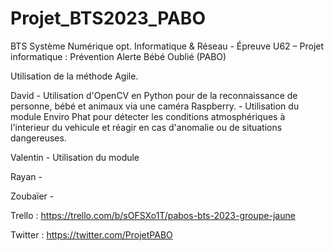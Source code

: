 # Projet_BTS2023_PABO
BTS Système Numérique opt. Informatique &amp; Réseau - Épreuve U62 – Projet informatique : Prévention Alerte Bébé Oublié (PABO)


Utilisation de la méthode Agile.

David - Utilisation d'OpenCV en Python pour de la reconnaissance de personne, bébé et animaux via une caméra Raspberry. 
      - Utilisation du module Enviro Phat pour détecter les conditions atmosphériques à l'interieur du vehicule et réagir en cas d'anomalie ou de situations dangereuses.

Valentin - Utilisation du module

Rayan -

Zoubaïer -



Trello : https://trello.com/b/sOFSXo1T/pabos-bts-2023-groupe-jaune

Twitter : https://twitter.com/ProjetPABO
